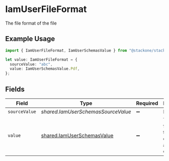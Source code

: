 # IamUserFileFormat

The file format of the file

## Example Usage

```typescript
import { IamUserFileFormat, IamUserSchemasValue } from "@stackone/stackone-client-ts/sdk/models/shared";

let value: IamUserFileFormat = {
  sourceValue: "abc",
  value: IamUserSchemasValue.Pdf,
};
```

## Fields

| Field                                                                           | Type                                                                            | Required                                                                        | Description                                                                     | Example                                                                         |
| ------------------------------------------------------------------------------- | ------------------------------------------------------------------------------- | ------------------------------------------------------------------------------- | ------------------------------------------------------------------------------- | ------------------------------------------------------------------------------- |
| `sourceValue`                                                                   | *shared.IamUserSchemasSourceValue*                                              | :heavy_minus_sign:                                                              | N/A                                                                             | abc                                                                             |
| `value`                                                                         | [shared.IamUserSchemasValue](../../../sdk/models/shared/iamuserschemasvalue.md) | :heavy_minus_sign:                                                              | The file format of the file, expressed as a file extension                      | pdf                                                                             |